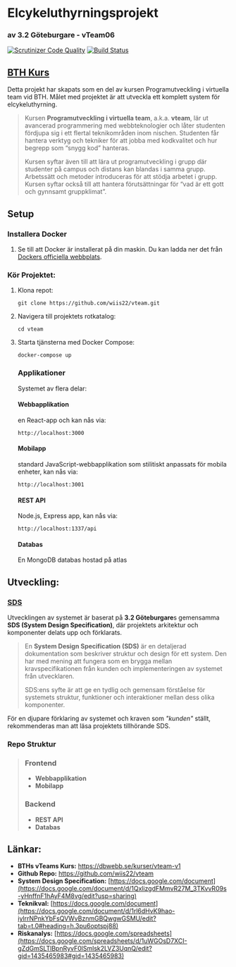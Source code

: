 
# Elcykeluthyrningsprojekt
### av 3.2 Göteburgare - vTeam06

[![Scrutinizer Code Quality](https://scrutinizer-ci.com/g/wiis22/vteam/badges/quality-score.png?b=main)](https://scrutinizer-ci.com/g/wiis22/vteam/?branch=main) [![Build Status](https://scrutinizer-ci.com/g/wiis22/vteam/badges/build.png?b=main)](https://scrutinizer-ci.com/g/wiis22/vteam/build-status/main)

## [BTH Kurs](https://dbwebb.se/kurser/vteam-v1)
Detta projekt har skapats som en del av kursen Programutveckling i virtuella team vid BTH. Målet med projektet är att utveckla ett komplett system för elcykeluthyrning.

> Kursen **Programutveckling i virtuella team**, a.k.a. **vteam**, lär ut avancerad programmering med webbteknologier och låter studenten fördjupa sig i ett flertal teknikområden inom nischen. Studenten får hantera verktyg och tekniker för att jobba med kodkvalitet och hur begrepp som “snygg kod” hanteras.
>
> Kursen syftar även till att lära ut programutveckling i grupp där studenter på campus och distans kan blandas i samma grupp. Arbetssätt och metoder introduceras för att stödja arbetet i grupp. Kursen syftar också till att hantera förutsättningar för “vad är ett gott och gynnsamt gruppklimat”.

## Setup

### Installera Docker
1. Se till att Docker är installerat på din maskin. Du kan ladda ner det från [Dockers officiella webbplats](https://www.docker.com/get-started).

### Kör Projektet:
1. Klona repot:
    ```
    git clone https://github.com/wiis22/vteam.git
    ```
2. Navigera till projektets rotkatalog:
    ```
    cd vteam
    ```
3. Starta tjänsterna med Docker Compose:
    ```
    docker-compose up
    ```

    ### Applikationer

    Systemet av flera delar:

    #### Webbapplikation
    en React-app och kan nås via:
    ```
    http://localhost:3000
    ```

    #### Mobilapp
    standard JavaScript-webbapplikation som stilitiskt anpassats för mobila enheter, kan nås via:
    ```
    http://localhost:3001
    ```

    #### REST API
    Node.js, Express app, kan nås via:
    ```
    http://localhost:1337/api
    ```

    #### Databas
    En MongoDB databas hostad på atlas


## Utveckling:

### [SDS](https://docs.google.com/document/d/1QxlizgdFMmvR27M_3TKvvR09s-yHnffnF1hAyF4M8vg/edit?usp=sharing)
Utvecklingen av systemet är baserat på **3.2 Göteburgare**s gemensamma **SDS (System Design Specification)**, där projektets arkitektur och komponenter delats upp och förklarats.

>En **System Design Specification (SDS)** är en detaljerad dokumentation som beskriver struktur och design för ett system. Den har med mening att fungera som en brygga mellan kravspecifikationen från kunden och implementeringen av systemet från utvecklaren.
>
> SDS:ens syfte är att ge en tydlig och gemensam förståelse för systemets struktur, funktioner och interaktioner mellan dess olika komponenter.

För en djupare förklaring av systemet och kraven som <em>"kunden"</em> ställt, rekommenderas man att läsa projektets tillhörande SDS.

### Repo Struktur
>### Frontend
>- **Webbapplikation**
>- **Mobilapp**
>
>### Backend
>- **REST API**
>- **Databas**


## Länkar:
- **BTHs vTeams Kurs:**
https://dbwebb.se/kurser/vteam-v1
- **Github Repo:**
https://github.com/wiis22/vteam
- **System Design Specification:**
[https://docs.google.com/document](https://docs.google.com/document/d/1QxlizgdFMmvR27M_3TKvvR09s-yHnffnF1hAyF4M8vg/edit?usp=sharing)
- **Teknikval:**
[https://docs.google.com/document](https://docs.google.com/document/d/1rl6dHvK9hao-iylrrNPnkYbFsQVWvBznmGBQwgwGSMU/edit?tab=t.0#heading=h.3pu6optspj88)
- **Riskanalys:**
[https://docs.google.com/spreadsheets](https://docs.google.com/spreadsheets/d/1uWGOsD7XCI-gZdGmSLTlBpnRyvF0lSmlsk2LVZ3UqnQ/edit?gid=1435465983#gid=1435465983)
